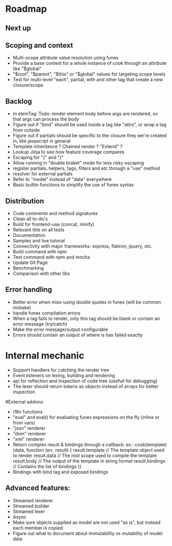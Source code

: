 # Roadmap

## Next up

## Scoping and context

- Multi-scope attribute value resolution using funex
- Provide a base context for a whole instance of cook through an attribute like "$global"
- "$root", "$parent", "$this" or "$global" values for targeting scope levels
- Test for multi-level "each", partial, with and other tag that create a new closure/scope

## Backlog
- In elemTag: Todo: render element body before args are rendered, so that args can process the body
- Figure out if "bind" should be used inside a tag like "attrs", or wrap a tag from outside
- Figure out if partials should be specific to the closure they we're created in, like javascript in general
- Template inheritance ? Chained render ? "Extend" ?
- Lookup Jinja to see how feature coverage compares
- Escaping for "{" and "}"
- Allow running in "double braket" mode for less risky escaping
- register partials, helpers, tags, filters and etc through a "use" method
- resolver for external partials
- Refer to "model" instead of "data" everywhere
- Basic builtin functions to simplify the use of funex syntax

## Distribution
- Code comments and method signatures
- Clean all to-do's
- Build for frontend-use (concat, minify)
- Relevant title on all tests
- Documentation
- Samples and live tutorial
- Connectivity with major frameworks: express, flatiron, jquery, etc.
- Build command with npm
- Test command with npm and mocha
- Update Git Page
- Benchmarking
- Comparison with other libs

## Error handling

- Better error when miss-using double quotes in funex (will be common mistake)
- handle funex compilation errors
- When a tag fails to render, only this tag should be blank or contain an error message (try/catch)
- Make the error message/output configurable
- Errors should contain an output of where is has failed exactly

# Internal mechanic

- Support handlers for catching the render tree
- Event listeners on lexing, building and rendering
- api for reflection and inspection of code tree (usefull for debugging)
- The lexer should return tokens as objects instead of arrays for better inspection

#External addons:
- i18n functions
- "eval" and eval() for evaluating funex expressions on the fly (inline or from vars)
- "json" renderer
- "dom" renderer
- "xml" renderer
- Return complex result & bindings through a callback:
	ex.:
	cook(template)(data, function (err, result) {
		result.template // The template object used to render
		result.data // The root scope used to compile the template
		result.body // The output of the template in string format
		result.bindings // Contains the list of bindings
	})
- Bindings with bind tag and exposed bindings

## Advanced features:

- Streamed renderer
- Streamed builder
- Streamed lexer
- Async
- Make sure objects supplied as model are not used "as is", but instead each member is copied.
- Figure out what to document about immutability vs mutability of model data

